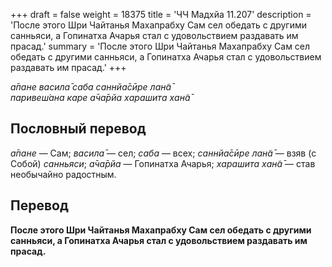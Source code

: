 +++
draft = false
weight = 18375
title = 'ЧЧ Мадхйа 11.207'
description = 'После этого Шри Чайтанья Махапрабху Сам сел обедать с другими санньяси, а Гопинатха Ачарья стал с удовольствием раздавать им прасад.'
summary = 'После этого Шри Чайтанья Махапрабху Сам сел обедать с другими санньяси, а Гопинатха Ачарья стал с удовольствием раздавать им прасад.'
+++

_а̄пане васила̄ саба саннйа̄сӣре лан̃а̄  
паривеш́ана каре а̄ча̄рйа харашита хан̃а̄_

## Пословный перевод

_а̄пане_ — Сам; _васила̄_ — сел; _саба_ — всех; _саннйа̄сӣре_ _лан̃а̄_ — взяв (с Собой) _санньяси_; _а̄ча̄рйа_ — Гопинатха Ачарья; _харашита_ _хан̃а̄_ — став необычайно радостным.

## Перевод

**После этого Шри Чайтанья Махапрабху Сам сел обедать с другими санньяси, а Гопинатха Ачарья стал с удовольствием раздавать им прасад.**
